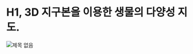 # H1, 3D 지구본을 이용한 생물의 다양성 지도.

![제목 없음](https://github.com/rightear01/BioDiversity_Globe/assets/104425093/5c614db0-5a21-4e0b-8450-8afca082825a)
